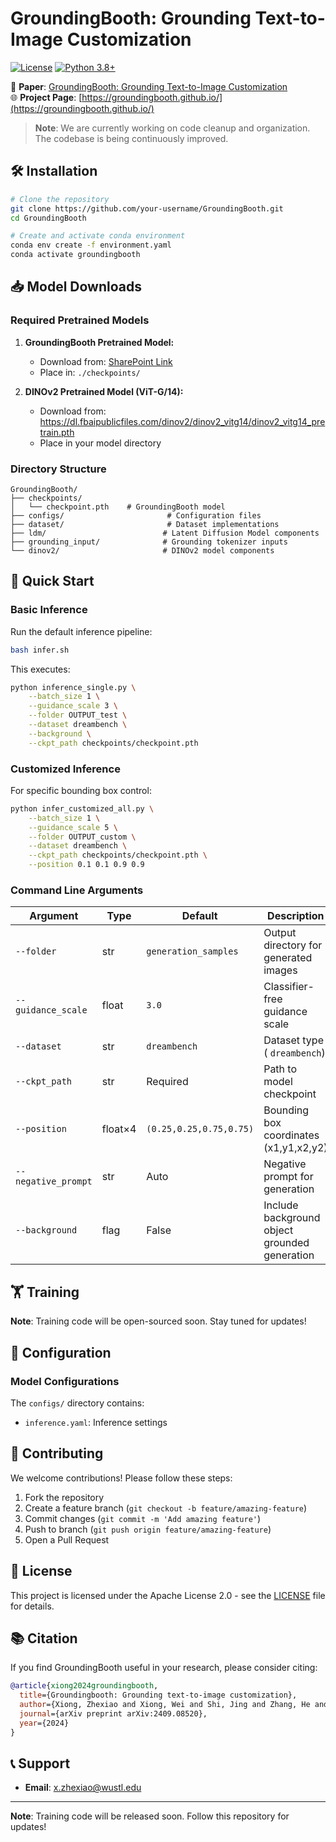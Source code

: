 # GroundingBooth: Grounding Text-to-Image Customization

[![License](https://img.shields.io/badge/License-Apache%202.0-blue.svg)](LICENSE)
[![Python 3.8+](https://img.shields.io/badge/python-3.8+-blue.svg)](https://www.python.org/downloads/release/python-380/)

📄 **Paper**: [GroundingBooth: Grounding Text-to-Image Customization](https://arxiv.org/abs/2409.08520)  
🌐 **Project Page**: [https://groundingbooth.github.io/](https://groundingbooth.github.io/)

> **Note**: We are currently working on code cleanup and organization. The codebase is being continuously improved.

## 🛠️ Installation

```bash
# Clone the repository
git clone https://github.com/your-username/GroundingBooth.git
cd GroundingBooth

# Create and activate conda environment  
conda env create -f environment.yaml
conda activate groundingbooth
```

## 📥 Model Downloads

### Required Pretrained Models

1. **GroundingBooth Pretrained Model:**
   - Download from: [SharePoint Link](https://gowustl-my.sharepoint.com/:f:/g/personal/x_zhexiao_wustl_edu/Er4Wy-K-u6FAlvOGUAK3NwoBFF8TpIlOcSlA5kjLVDXztA?e=dXFSQO)
   - Place in: `./checkpoints/`

2. **DINOv2 Pretrained Model (ViT-G/14):**
   - Download from: https://dl.fbaipublicfiles.com/dinov2/dinov2_vitg14/dinov2_vitg14_pretrain.pth
   - Place in your model directory

### Directory Structure
```
GroundingBooth/
├── checkpoints/
│   └── checkpoint.pth    # GroundingBooth model
├── configs/                       # Configuration files
├── dataset/                       # Dataset implementations
├── ldm/                          # Latent Diffusion Model components
├── grounding_input/              # Grounding tokenizer inputs
└── dinov2/                       # DINOv2 model components
```

## 🎯 Quick Start

### Basic Inference

Run the default inference pipeline:

```bash
bash infer.sh
```

This executes:
```bash
python inference_single.py \
    --batch_size 1 \
    --guidance_scale 3 \
    --folder OUTPUT_test \
    --dataset dreambench \
    --background \
    --ckpt_path checkpoints/checkpoint.pth
```

### Customized Inference

For specific bounding box control:

```bash
python infer_customized_all.py \
    --batch_size 1 \
    --guidance_scale 5 \
    --folder OUTPUT_custom \
    --dataset dreambench \
    --ckpt_path checkpoints/checkpoint.pth \
    --position 0.1 0.1 0.9 0.9
```

### Command Line Arguments

| Argument | Type | Default | Description |
|----------|------|---------|-------------|
| `--folder` | str | `generation_samples` | Output directory for generated images |
| `--guidance_scale` | float | `3.0` | Classifier-free guidance scale |
| `--dataset` | str | `dreambench` | Dataset type ( `dreambench`) |
| `--ckpt_path` | str | Required | Path to model checkpoint |
| `--position` | float×4 | `(0.25,0.25,0.75,0.75)` | Bounding box coordinates (x1,y1,x2,y2) |
| `--negative_prompt` | str | Auto | Negative prompt for generation |
| `--background` | flag | False | Include background object grounded generation |

## 🏋️ Training

**Note**: Training code will be open-sourced soon. Stay tuned for updates!



## 🔧 Configuration

### Model Configurations

The `configs/` directory contains:
- `inference.yaml`: Inference settings


## 🤝 Contributing

We welcome contributions! Please follow these steps:

1. Fork the repository
2. Create a feature branch (`git checkout -b feature/amazing-feature`)
3. Commit changes (`git commit -m 'Add amazing feature'`)
4. Push to branch (`git push origin feature/amazing-feature`)
5. Open a Pull Request

## 📄 License

This project is licensed under the Apache License 2.0 - see the [LICENSE](LICENSE) file for details.


## 📚 Citation

If you find GroundingBooth useful in your research, please consider citing:

```bibtex
@article{xiong2024groundingbooth,
  title={Groundingbooth: Grounding text-to-image customization},
  author={Xiong, Zhexiao and Xiong, Wei and Shi, Jing and Zhang, He and Song, Yizhi and Jacobs, Nathan},
  journal={arXiv preprint arXiv:2409.08520},
  year={2024}
}
```

## 📞 Support


- **Email**: [x.zhexiao@wustl.edu](mailto:x.zhexiao@wustl.edu)

---

**Note**: Training code will be released soon. Follow this repository for updates!

